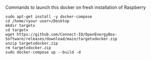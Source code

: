 Commands to launch this docker on fresh installation of Raspberry

```
sudo apt-get install -y docker-compose
cd /home/<your user>/Desktop
mkdir targetx
cd targetx
wget https://github.com/Connect-IQ/OpenEnergyBox-Software/releases/download/main/targetxdocker.zip
unzip targetxdocker.zip
rm targetxdocker.zip
sudo docker-compose up --build -d
```

